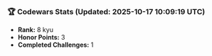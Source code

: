 ### 🏆 Codewars Stats (Updated: 2025-10-17 10:09:19 UTC)

- **Rank:** 8 kyu
- **Honor Points:** 3
- **Completed Challenges:** 1
